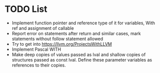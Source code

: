 # TODO List

 * Implement function pointer and reference type of it for variables, With ref and assignment of callable
 * Report error on statements after return and similar cases, mark statements without follow statement allowed
 * Try to get into https://llvm.org/ProjectsWithLLVM
 * Implement Pascal WITH 
 * Make deep copies of values passed as lval and shallow copies of structures passed as const lval. Define these parameter variables as references to their copies. 


